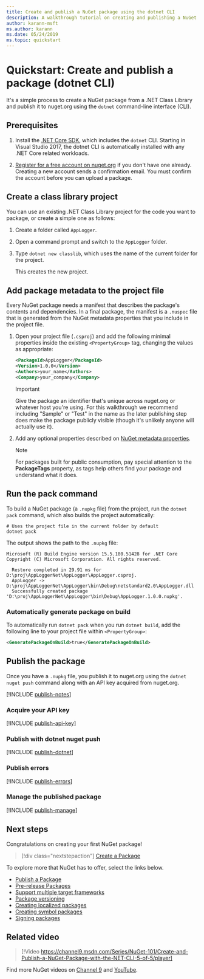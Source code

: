 ```yaml
---
title: Create and publish a NuGet package using the dotnet CLI
description: A walkthrough tutorial on creating and publishing a NuGet package using the .NET Core CLI, dotnet.
author: karann-msft
ms.author: karann
ms.date: 05/24/2019
ms.topic: quickstart
---
```


# Quickstart: Create and publish a package (dotnet CLI)

It's a simple process to create a NuGet package from a .NET Class Library and publish it to nuget.org using the `dotnet` command-line interface (CLI).

## Prerequisites

1. Install the [.NET Core SDK](https://www.microsoft.com/net/download/), which includes the `dotnet` CLI. Starting in Visual Studio 2017, the dotnet CLI is automatically installed with any .NET Core related workloads.

1. [Register for a free account on nuget.org](https://www.nuget.org/users/account/LogOn?returnUrl=%2F) if you don't have one already. Creating a new account sends a confirmation email. You must confirm the account before you can upload a package.

## Create a class library project

You can use an existing .NET Class Library project for the code you want to package, or create a simple one as follows:

1. Create a folder called `AppLogger`.

1. Open a command prompt and switch to the `AppLogger` folder.

1. Type `dotnet new classlib`, which uses the name of the current folder for the project.

   This creates the new project.

## Add package metadata to the project file

Every NuGet package needs a manifest that describes the package's contents and dependencies. In a final package, the manifest is a `.nuspec` file that is generated from the NuGet metadata properties that you include in the project file.

1. Open your project file (`.csproj`) and add the following minimal properties inside the existing `<PropertyGroup>` tag, changing the values as appropriate:

    ```xml
    <PackageId>AppLogger</PackageId>
    <Version>1.0.0</Version>
    <Authors>your_name</Authors>
    <Company>your_company</Company>
    ```

    > [!Important]
    > Give the package an identifier that's unique across nuget.org or whatever host you're using. For this walkthrough we recommend including "Sample" or "Test" in the name as the later publishing step does make the package publicly visible (though it's unlikely anyone will actually use it).

1. Add any optional properties described on [NuGet metadata properties](/dotnet/core/tools/csproj#nuget-metadata-properties).

    > [!Note]
    > For packages built for public consumption, pay special attention to the **PackageTags** property, as tags help others find your package and understand what it does.

## Run the pack command

To build a NuGet package (a `.nupkg` file) from the project, run the `dotnet pack` command, which also builds the project automatically:

```dotnetcli
# Uses the project file in the current folder by default
dotnet pack
```

The output shows the path to the `.nupkg` file:

```output
Microsoft (R) Build Engine version 15.5.180.51428 for .NET Core
Copyright (C) Microsoft Corporation. All rights reserved.

  Restore completed in 29.91 ms for D:\proj\AppLoggerNet\AppLogger\AppLogger.csproj.
  AppLogger -> D:\proj\AppLoggerNet\AppLogger\bin\Debug\netstandard2.0\AppLogger.dll
  Successfully created package 'D:\proj\AppLoggerNet\AppLogger\bin\Debug\AppLogger.1.0.0.nupkg'.
```

### Automatically generate package on build

To automatically run `dotnet pack` when you run `dotnet build`, add the following line to your project file within `<PropertyGroup>`:

```xml
<GeneratePackageOnBuild>true</GeneratePackageOnBuild>
```

## Publish the package

Once you have a `.nupkg` file, you publish it to nuget.org using the `dotnet nuget push` command along with an API key acquired from nuget.org.

[!INCLUDE [publish-notes](includes/publish-notes.md)]

### Acquire your API key

[!INCLUDE [publish-api-key](includes/publish-api-key.md)]

### Publish with dotnet nuget push

[!INCLUDE [publish-dotnet](includes/publish-dotnet.md)]

### Publish errors

[!INCLUDE [publish-errors](includes/publish-errors.md)]

### Manage the published package

[!INCLUDE [publish-manage](includes/publish-manage.md)]

## Next steps

Congratulations on creating your first NuGet package!

> [!div class="nextstepaction"]
> [Create a Package](../create-packages/creating-a-package-dotnet-cli.md)

To explore more that NuGet has to offer, select the links below.

- [Publish a Package](../nuget-org/publish-a-package.md)
- [Pre-release Packages](../create-packages/Prerelease-Packages.md)
- [Support multiple target frameworks](../create-packages/multiple-target-frameworks-project-file.md)
- [Package versioning](../concepts/package-versioning.md)
- [Creating localized packages](../create-packages/creating-localized-packages.md)
- [Creating symbol packages](../create-packages/symbol-packages-snupkg.md)
- [Signing packages](../create-packages/Sign-a-package.md)

## Related video

> [!Video https://channel9.msdn.com/Series/NuGet-101/Create-and-Publish-a-NuGet-Package-with-the-NET-CLI-5-of-5/player]

Find more NuGet videos on [Channel 9](https://channel9.msdn.com/Series/NuGet-101) and [YouTube](https://www.youtube.com/playlist?list=PLdo4fOcmZ0oVLvfkFk8O9h6v2Dcdh2bh_).
